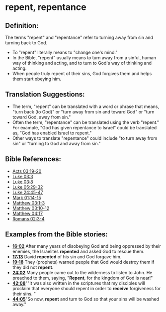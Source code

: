 # repent, repentance #

## Definition: ##

The terms "repent" and "repentance" refer to turning away from sin and turning back to God.

* To "repent" literally means to "change one's mind."
* In the Bible, "repent" usually means to turn away from a sinful, human way of thinking and acting, and to turn to God's way of thinking and acting.
* When people truly repent of their sins, God forgives them and helps them start obeying him.

## Translation Suggestions: ##

* The term, "repent" can be translated with a word or phrase that means, "turn back (to God)" or "turn away from sin and toward God" or "turn toward God, away from sin."
* Often the term, "repentance" can be translated using the verb "repent." For example, "God has given repentance to Israel" could be translated as, "God has enabled Israel to repent."
* Other ways to translate "repentance" could include "to turn away from sin" or "turning to God and away from sin."



## Bible References: ##

* [Acts 03:19-20](en/tn/act/help/03/19)
* [Luke 03:3](en/tn/luk/help/03/03)
* [Luke 03:8](en/tn/luk/help/03/08)
* [Luke 05:29-32](en/tn/luk/help/05/29)
* [Luke 24:45-47](en/tn/luk/help/24/45)
* [Mark 01:14-15](en/tn/mrk/help/01/14)
* [Matthew 03:1-3](en/tn/mat/help/03/01)
* [Matthew 03:10-12](en/tn/mat/help/03/10)
* [Matthew 04:17](en/tn/mat/help/04/17)
* [Romans 02:3-4](en/tn/rom/help/02/03)

## Examples from the Bible stories: ##

* __[16:02](en/tn/obs/help/16/02)__ After many years of disobeying God and being oppressed by their enemies, the Israelites __repented__  and asked God to rescue them.
* __[17:13](en/tn/obs/help/17/13)__ David __repented__  of his sin and God forgave him.
* __[19:18](en/tn/obs/help/19/18)__ They (prophets) warned people that God would destroy them if they did not __repent__.
* __[24:02](en/tn/obs/help/24/02)__ Many people came out to the wilderness to listen to John. He preached to them, saying, "__Repent__, for the kingdom of God is near!"
* __[42:08](en/tn/obs/help/42/08)__""It was also written in the scriptures that my disciples will proclaim that everyone should repent in order to __receive__  forgiveness for their sins. "
* __[44:05](en/tn/obs/help/44/05)__"So now, __repent__  and turn to God so that your sins will be washed away."
